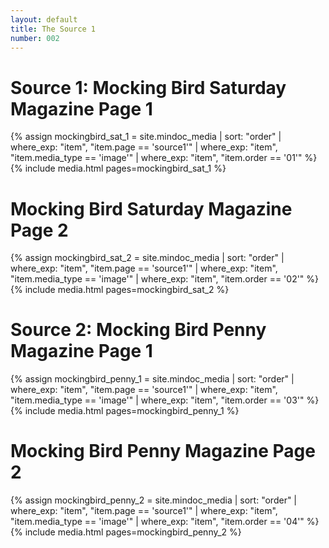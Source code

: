```yaml
---
layout: default
title: The Source 1
number: 002
---
```


# Source 1: Mocking Bird Saturday Magazine Page 1

{% assign mockingbird_sat_1 = site.mindoc_media | sort: "order" |
where_exp: "item", "item.page == 'source1'" | where_exp: "item",
"item.media_type == 'image'" | where_exp: "item", "item.order == '01'"
%}
{% include media.html pages=mockingbird_sat_1 %}


# Mocking Bird Saturday Magazine Page 2

{% assign mockingbird_sat_2 = site.mindoc_media | sort: "order" |
where_exp: "item", "item.page == 'source1'" | where_exp: "item",
"item.media_type == 'image'" | where_exp: "item", "item.order == '02'"
%}
{% include media.html pages=mockingbird_sat_2 %}



# Source 2: Mocking Bird Penny Magazine Page 1

{% assign mockingbird_penny_1 = site.mindoc_media | sort: "order" |
where_exp: "item", "item.page == 'source1'" | where_exp: "item",
"item.media_type == 'image'" | where_exp: "item", "item.order == '03'"
%}
{% include media.html pages=mockingbird_penny_1 %}


# Mocking Bird Penny Magazine Page 2

{% assign mockingbird_penny_2 = site.mindoc_media | sort: "order" |
where_exp: "item", "item.page == 'source1'" | where_exp: "item",
"item.media_type == 'image'" | where_exp: "item", "item.order == '04'"
%}
{% include media.html pages=mockingbird_penny_2 %}
